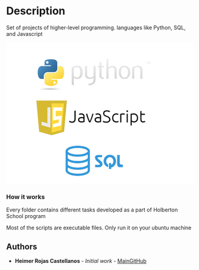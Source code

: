 # Description

Set of projects of higher-level programming. languages like Python, SQL, and Javascript

![alt text](https://github.com/HeimerR/holbertonschool-higher_level_programming/blob/master/higher%20level%20programming.jpg)

### How it works

Every folder contains different tasks developed as a part of Holberton School program 

Most of the scripts are executable files. Only run it on your ubuntu machine

## Authors

* **Heimer Rojas Castellanos** - *Initial work* - [MainGitHub](https://github.com/heimerr)
